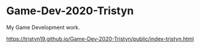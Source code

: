 # Game-Dev-2020-Tristyn
My Game Development work.


https://tristyn19.github.io/Game-Dev-2020-Tristyn/public/index-tristyn.html
